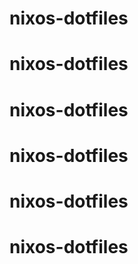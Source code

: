 # nixos-dotfiles
# nixos-dotfiles
# nixos-dotfiles
# nixos-dotfiles
# nixos-dotfiles
# nixos-dotfiles

